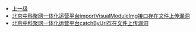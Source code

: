 * [上一级](docs/wy876_poc/)
* [北京中科聚网一体化运营平台importVisualModuleImg接口存在文件上传漏洞](docs/wy876_poc/%E5%8C%97%E4%BA%AC%E4%B8%AD%E7%A7%91%E8%81%9A%E7%BD%91/%E5%8C%97%E4%BA%AC%E4%B8%AD%E7%A7%91%E8%81%9A%E7%BD%91%E4%B8%80%E4%BD%93%E5%8C%96%E8%BF%90%E8%90%A5%E5%B9%B3%E5%8F%B0importVisualModuleImg%E6%8E%A5%E5%8F%A3%E5%AD%98%E5%9C%A8%E6%96%87%E4%BB%B6%E4%B8%8A%E4%BC%A0%E6%BC%8F%E6%B4%9E.md)
* [北京中科聚网一体化运营平台catchByUrl存在文件上传漏洞](docs/wy876_poc/%E5%8C%97%E4%BA%AC%E4%B8%AD%E7%A7%91%E8%81%9A%E7%BD%91/%E5%8C%97%E4%BA%AC%E4%B8%AD%E7%A7%91%E8%81%9A%E7%BD%91%E4%B8%80%E4%BD%93%E5%8C%96%E8%BF%90%E8%90%A5%E5%B9%B3%E5%8F%B0catchByUrl%E5%AD%98%E5%9C%A8%E6%96%87%E4%BB%B6%E4%B8%8A%E4%BC%A0%E6%BC%8F%E6%B4%9E.md)
